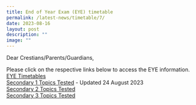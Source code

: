 ```yaml
---
title: End of Year Exam (EYE) timetable
permalink: /latest-news/timetable/7/
date: 2023-08-16
layout: post
description: ""
image: ""
---
```

Dear Crestians/Parents/Guardians,

Please click on the respective links below to access the EYE information.<br>
[EYE Timetables](/files/Exam/2023/2023%20eoy%20exam%20timetable.pdf)<br>
[Secondary 1 Topics Tested](/files/Exam/2023/2023%20eoy%20exam_sec%201_topics_skills%20to%20be%20tested%20updated%2024%20aug.pdf) - Updated 24 August 2023<br>
[Secondary 2 Topics Tested](/files/Exam/2023/2023%20eoy%20exam_sec%202_topics_skills%20to%20be%20tested.pdf)<br>
[Secondary 3 Topics Tested](/files/Exam/2023/2023%20eoy%20exam_sec%203_topics_skills%20to%20be%20tested.pdf)<br>
